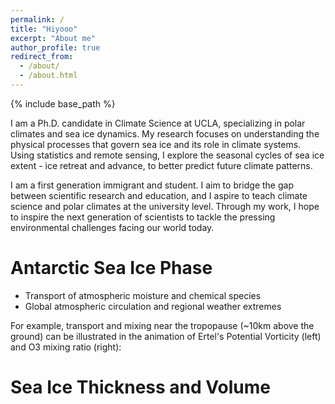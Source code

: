 ```yaml
---
permalink: /
title: "Hiyooo"
excerpt: "About me"
author_profile: true
redirect_from: 
  - /about/
  - /about.html
---
```


{% include base_path %}

I am a Ph.D. candidate in Climate Science at UCLA, specializing in polar climates and sea ice dynamics. My research focuses on understanding the physical processes that govern sea ice  and its role in climate systems. Using statistics and remote sensing, I explore the seasonal cycles of sea ice extent - ice retreat and advance, to better predict future climate patterns.

I am a first generation immigrant and student. I aim to bridge the gap between scientific research and education, and I aspire to teach climate science and polar climates at the university level. Through my work, I hope to inspire the next generation of scientists to tackle the pressing environmental challenges facing our world today.


Antarctic Sea Ice Phase 
======

* Transport of atmospheric moisture and chemical species
* Global atmospheric circulation and regional weather extremes


For example, transport and mixing near the tropopause (~10km above the ground) can be illustrated in the animation of Ertel's Potential Vorticity (left) and O3 mixing ratio (right):

Sea Ice Thickness and Volume
======
